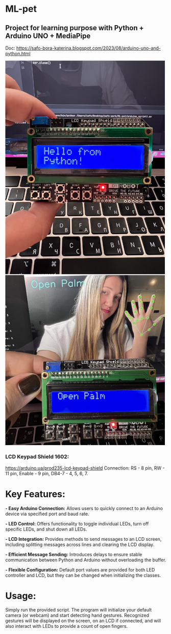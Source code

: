# ML-pet
## Project for learning purpose with Python + Arduino UNO + MediaPipe

Doc: https://safo-bora-katerina.blogspot.com/2023/08/arduino-uno-and-python.html

<img src="./img/IMG_5529.jpg" width="500" title="Python with Arduino">
<img src="./img/IMG_5531.jpg" width="500" title="Python with Arduino">

### LCD Keypad Shield 1602:
https://arduino.ua/prod235-lcd-keypad-shield
Connection: RS - 8 pin, RW - 11 pin, Enable - 9 pin, DB4-7 - 4, 5, 6, 7.

# Key Features:

**- Easy Arduino Connection:** Allows users to quickly connect to an Arduino device via specified port and baud rate.

**- LED Control:** Offers functionality to toggle individual LEDs, turn off specific LEDs, and shut down all LEDs.

**- LCD Integration:** Provides methods to send messages to an LCD screen, including splitting messages across lines and clearing the LCD display.

**- Efficient Message Sending:** Introduces delays to ensure stable communication between Python and Arduino without overloading the buffer.

**- Flexible Configuration:** Default port values are provided for both LED controller and LCD, but they can be changed when initializing the classes.

# Usage:
Simply run the provided script. 
The program will initialize your default camera (or webcam) and start detecting hand gestures. 
Recognized gestures will be displayed on the screen, on an LCD if connected, 
and will also interact with LEDs to provide a count of open fingers.